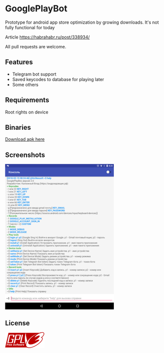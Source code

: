 # GooglePlayBot

Prototype for android app store optimization by growing downloads. It's not fully functional for today

Article https://habrahabr.ru/post/338934/

All pull requests are welcome.

## Features

* Telegram bot support
* Saved keycodes to database for playing later
* Some others

## Requirements

Root rights on device

## Binaries
[Download apk here](https://github.com/androidovshchik/CheatASO/releases)

## Screenshots

<img src="art/Screenshot_20180215-082506.png" width="70%"/>

## License

<img src="art/gplv3-127x51.png">
